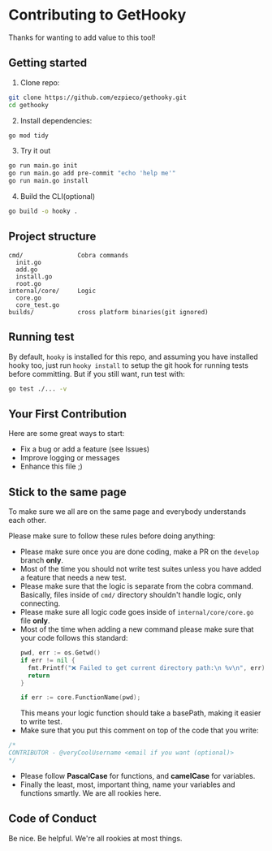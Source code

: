 # Contributing to GetHooky

Thanks for wanting to add value to this tool!

## Getting started

1. Clone repo:
```bash
git clone https://github.com/ezpieco/gethooky.git
cd gethooky
```
2. Install dependencies:
```bash
go mod tidy
```
3. Try it out
```bash
go run main.go init
go run main.go add pre-commit "echo 'help me'"
go run main.go install
```
4. Build the CLI(optional)
```bash
go build -o hooky .
```

## Project structure
```
cmd/               Cobra commands
  init.go
  add.go
  install.go
  root.go
internal/core/     Logic
  core.go
  core_test.go
builds/            cross platform binaries(git ignored)
```

## Running test

By default, `hooky` is installed for this repo, and assuming you have installed hooky too, just run `hooky install` to setup the git hook for running tests before committing.
But if you still want, run test with:

```bash
go test ./... -v
```

## Your First Contribution
Here are some great ways to start:

- Fix a bug or add a feature (see Issues)
- Improve logging or messages
- Enhance this file ;)

## Stick to the same page

To make sure we all are on the same page and everybody understands each other.

Please make sure to follow these rules before doing anything:

- Please make sure once you are done coding, make a PR on the `develop` branch **only**.
- Most of the time you should not write test suites unless you have added a feature that needs a new test.
- Please make sure that the logic is separate from the cobra command. Basically, files inside of `cmd/` directory shouldn't handle logic, only connecting.
- Please make sure all logic code goes inside of `internal/core/core.go` file **only**.
- Most of the time when adding a new command please make sure that your code follows this standard:
  ```go
  pwd, err := os.Getwd()
  if err != nil {
    fmt.Printf("❌ Failed to get current directory path:\n %v\n", err)
    return
  }

  if err := core.FunctionName(pwd);
  ```
  This means your logic function should take a basePath, making it easier to write test.
- Make sure that you put this comment on top of the code that you write:
```go
/*
CONTRIBUTOR - @veryCoolUsername <email if you want (optional)>
*/
```
- Please follow **PascalCase** for functions, and **camelCase** for variables.
- Finally the least, most, important thing, name your variables and functions smartly. We are all rookies here.

## Code of Conduct
Be nice. Be helpful. We're all rookies at most things.
